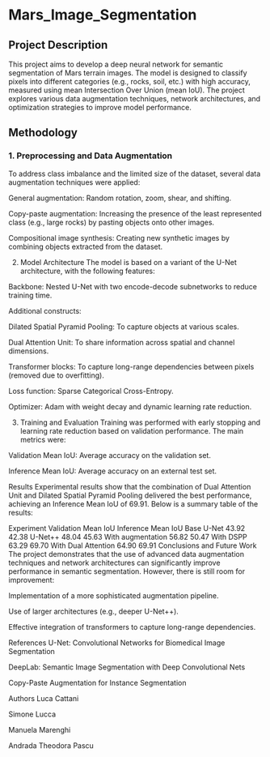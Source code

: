 # Mars_Image_Segmentation
## Project Description
This project aims to develop a deep neural network for semantic segmentation of Mars terrain images. The model is designed to classify pixels into different categories (e.g., rocks, soil, etc.) with high accuracy, measured using mean Intersection Over Union (mean IoU). The project explores various data augmentation techniques, network architectures, and optimization strategies to improve model performance.

## Methodology
### 1. Preprocessing and Data Augmentation
To address class imbalance and the limited size of the dataset, several data augmentation techniques were applied:

General augmentation: Random rotation, zoom, shear, and shifting.

Copy-paste augmentation: Increasing the presence of the least represented class (e.g., large rocks) by pasting objects onto other images.

Compositional image synthesis: Creating new synthetic images by combining objects extracted from the dataset.

2. Model Architecture
The model is based on a variant of the U-Net architecture, with the following features:

Backbone: Nested U-Net with two encode-decode subnetworks to reduce training time.

Additional constructs:

Dilated Spatial Pyramid Pooling: To capture objects at various scales.

Dual Attention Unit: To share information across spatial and channel dimensions.

Transformer blocks: To capture long-range dependencies between pixels (removed due to overfitting).

Loss function: Sparse Categorical Cross-Entropy.

Optimizer: Adam with weight decay and dynamic learning rate reduction.

3. Training and Evaluation
Training was performed with early stopping and learning rate reduction based on validation performance. The main metrics were:

Validation Mean IoU: Average accuracy on the validation set.

Inference Mean IoU: Average accuracy on an external test set.

Results
Experimental results show that the combination of Dual Attention Unit and Dilated Spatial Pyramid Pooling delivered the best performance, achieving an Inference Mean IoU of 69.91. Below is a summary table of the results:

Experiment	Validation Mean IoU	Inference Mean IoU
Base U-Net	43.92	42.38
U-Net++	48.04	45.63
With augmentation	56.82	50.47
With DSPP	63.29	69.70
With Dual Attention	64.90	69.91
Conclusions and Future Work
The project demonstrates that the use of advanced data augmentation techniques and network architectures can significantly improve performance in semantic segmentation. However, there is still room for improvement:

Implementation of a more sophisticated augmentation pipeline.

Use of larger architectures (e.g., deeper U-Net++).

Effective integration of transformers to capture long-range dependencies.

References
U-Net: Convolutional Networks for Biomedical Image Segmentation

DeepLab: Semantic Image Segmentation with Deep Convolutional Nets

Copy-Paste Augmentation for Instance Segmentation

Authors
Luca Cattani

Simone Lucca

Manuela Marenghi

Andrada Theodora Pascu
